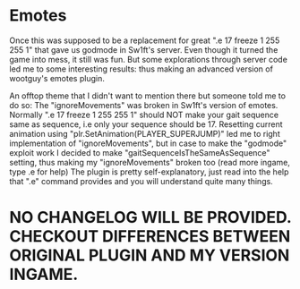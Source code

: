# Emotes

Once this was supposed to be a replacement for great ".e 17 freeze 1 255 255 1" that gave us godmode in Sw1ft's server.
Even though it turned the game into mess, it still was fun.
But some explorations through server code led me to some interesting results: thus making an advanced version of wootguy's emotes plugin.

An offtop theme that I didn't want to mention there but someone told me to do so:
The "ignoreMovements" was broken in Sw1ft's version of emotes. Normally ".e 17 freeze 1 255 255 1" should NOT make your gait sequence same as sequence, i.e only your sequence should be 17.
Resetting current animation using "plr.SetAnimation(PLAYER_SUPERJUMP)" led me to right implementation of "ignoreMovements", but in case to make the "godmode" exploit work I decided to make "gaitSequenceIsTheSameAsSequence" setting, thus making my "ignoreMovements" broken too (read more ingame, type .e for help)
The plugin is pretty self-explanatory, just read into the help that ".e" command provides and you will understand quite many things.

# NO CHANGELOG WILL BE PROVIDED. CHECKOUT DIFFERENCES BETWEEN ORIGINAL PLUGIN AND MY VERSION INGAME.
